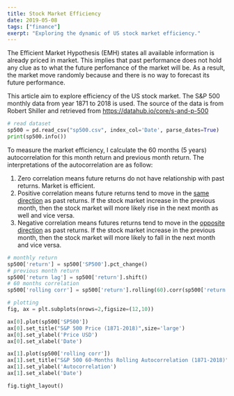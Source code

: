 ```yaml
---
title: Stock Market Efficiency
date: 2019-05-08
tags: ["finance"]
exerpt: "Exploring the dynamic of US stock market efficiency."
---
```



The Efficient Market Hypothesis (EMH) states all available information is already priced in market. This implies that past performance does not hold any clue as to what the future perfomance of the market will be.
As a result, the market move randomly because  and there is no way to forecast its future performance.

This article aim to explore efficiency of the US stock market. The S&P 500 monthly data from year 1871 to 2018 is used. The source of the data is from Robert Shiller and retrieved from https://datahub.io/core/s-and-p-500

```python
# read dataset
sp500 = pd.read_csv("sp500.csv", index_col='Date', parse_dates=True)
print(sp500.info())
```

To measure the market efficiency, I calculate the 60 months (5 years) autocorrelation for this month return and previous month return. The interpretations of the autocorrelation are as follow:

1. Zero correlation means future returns do not have relationship with past returns. Market is efficient.
2. Positive correlation means future returns tend to move in the <u>same direction</u> as past returns. If the stock market increase in the previous month, then the stock market will more likely rise in the next month as well and vice versa.
3. Negative correlation means futures returns tend to move in the <u>opposite direction</u> as past returns. If the stock market increase in the previous month, then the stock market will more likely to fall in the next month and vice versa.  

```python
# monthly return
sp500['return'] = sp500['SP500'].pct_change()
# previous month return
sp500['return lag'] = sp500['return'].shift()
# 60 months correlation
sp500['rolling corr'] = sp500['return'].rolling(60).corr(sp500['return lag'])
```

```python
# plotting
fig, ax = plt.subplots(nrows=2,figsize=(12,10))

ax[0].plot(sp500['SP500'])
ax[0].set_title("S&P 500 Price (1871-2018)",size='large')
ax[0].set_ylabel('Price USD')
ax[0].set_xlabel('Date')

ax[1].plot(sp500['rolling corr'])
ax[1].set_title("S&P 500 60-Months Rolling Autocorrelation (1871-2018)", size='large')
ax[1].set_ylabel('Autocorrelation')
ax[1].set_xlabel('Date')

fig.tight_layout()
```